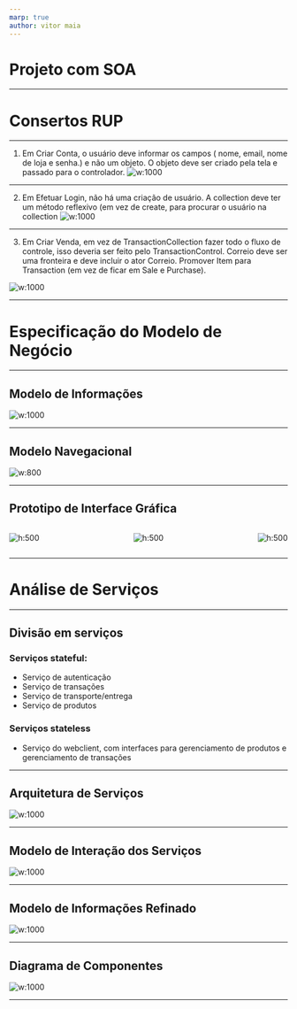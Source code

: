 ```yaml
---
marp: true
author: vitor maia
---
```


# Projeto com SOA

---

# Consertos RUP

---

1. Em Criar Conta, o usuário deve informar os campos ( nome, email, nome de loja e senha.) e não um objeto. O objeto deve ser criado pela tela e passado para o controlador. 
![w:1000](./docs/consertos/1.png)

---

2. Em Efetuar Login, não há uma criação de usuário. A collection deve ter um método reflexivo (em vez de create, para procurar o usuário na collection
![w:1000](./docs/consertos/2.png)

---

3. Em Criar Venda, em vez de TransactionCollection fazer todo o fluxo de controle, isso deveria ser feito pelo TransactionControl. Correio deve ser uma fronteira e deve incluir o ator Correio.  Promover Item para Transaction (em vez de ficar em Sale e Purchase).

![w:1000](./docs/consertos/3.png)

---

# Especificação do Modelo de Negócio

---

## Modelo de Informações

![w:1000](./docs/biz-info.png)

---

## Modelo Navegacional

![w:800](./docs/nav.png)

---

## Prototipo de Interface Gráfica

<div style="display: flex; flex-direction: row; justify-content: space-between;">

![h:500](./docs/wireframes/1.jpg)

![h:500](./docs/wireframes/3.jpg)

![h:500](./docs/wireframes/2.jpg)

</div>

---

# Análise de Serviços

---

## Divisão em serviços

### Serviços stateful:
- Serviço de autenticação
- Serviço de transações
- Serviço de transporte/entrega
- Serviço de produtos
### Serviços stateless
- Serviço do webclient, com interfaces para gerenciamento de produtos e gerenciamento de transações

---

## Arquitetura de Serviços
![w:1000](./docs/arq-servicos.png)

---

## Modelo de Interação dos Serviços
![w:1000](./docs/use-cases2.png)

---

## Modelo de Informações Refinado
![w:1000](./docs/biz-info-refinado.png)

---

## Diagrama de Componentes

![w:1000](./docs/component-diagram.png)

---


